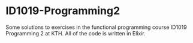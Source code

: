 # ID1019-Programming2
Some solutions to exercises in the functional programming course ID1019 Programming 2 at KTH. All of the code is written in Elixir. 
